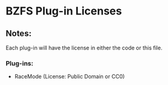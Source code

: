# BZFS Plug-in Licenses

## Notes:
Each plug-in will have the license in either the code or this file.

### Plug-ins:
* RaceMode (License: Public Domain or CC0)
